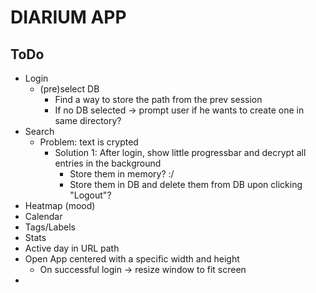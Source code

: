# DIARIUM APP

## ToDo

- Login
  - (pre)select DB
    - Find a way to store the path from the prev session
    - If no DB selected -> prompt user if he wants to create one in same directory?
- Search
  - Problem: text is crypted
    - Solution 1: After login, show little progressbar and decrypt all entries in the background
      - Store them in memory? :/
      - Store them in DB and delete them from DB upon clicking "Logout"?
- Heatmap (mood)
- Calendar
- Tags/Labels
- Stats
- Active day in URL path
- Open App centered with a specific width and height
  - On successful login -> resize window to fit screen
- 
